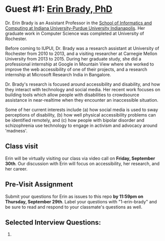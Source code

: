 # Guest #1: [Erin Brady, PhD](https://soic.iupui.edu/people/erin-brady/)
Dr. Erin Brady is an Assistant Professor in the [School of Informatics and Computing at Indiana University-Purdue University Indianapolis](http://soic.iupui.edu/). Her graduate work in Computer Science was completed at University of Rochester.

Before coming to IUPUI, Dr. Brady was a research assistant at University of Rochester from 2010 to 2013, and a visiting researcher at Carnegie Mellon University from 2013 to 2015. During her graduate study, she did a professional internship at Google in Mountain View where she worked to improve the web accessibility of one of their projects, and a research internship at Microsoft Research India in Bangalore.

Dr. Brady's research is focused around accessibility and disability, and how they interact with technology and social media. Her recent work focuses on building tools which allow people with disabilities to crowdsource assistance in near-realtime when they encounter an inaccessible situation.

Some of her current interests include (a) how social media is used to sway perceptions of disability, (b) how well physical accessibility problems can be identified remotely, and (c) how people with bipolar disorder and schizophrenia use technology to engage in activism and advocacy around 'madness'.

## Class visit
Erin will be virtually visiting our class via video call on **Friday, September 30th**. Our discussion with Erin will focus on accessibility, her research, and her career. 

## Pre-Visit Assignment
Submit your questions for Erin as issues to this repo **by 11:59pm on Thursday, September 29th**. Label your questions with "1-erin-brady" and be sure to read and respond to your classmate's questions as well. 

## Selected Interview Questions:
1.  
